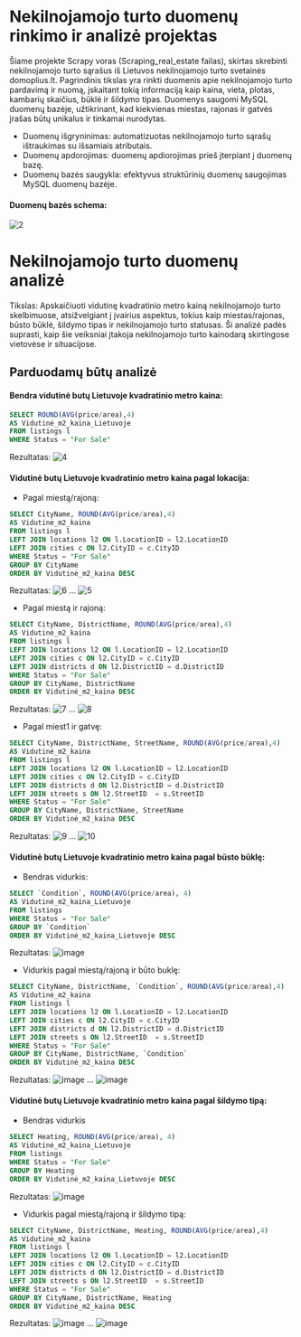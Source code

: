 # Nekilnojamojo turto duomenų rinkimo ir analizė projektas


Šiame projekte Scrapy voras (Scraping_real_estate failas), skirtas skrebinti nekilnojamojo turto sąrašus iš Lietuvos nekilnojamojo turto svetainės domoplius.lt. Pagrindinis tikslas yra rinkti duomenis apie nekilnojamojo turto pardavimą ir nuomą, įskaitant tokią informaciją kaip kaina, vieta, plotas, kambarių skaičius, būklė ir šildymo tipas. Duomenys saugomi MySQL duomenų bazėje, užtikrinant, kad kiekvienas miestas, rajonas ir gatvės įrašas būtų unikalus ir tinkamai nurodytas.

- Duomenų išgryninimas: automatizuotas nekilnojamojo turto sąrašų ištraukimas su išsamiais atributais.
- Duomenų apdorojimas: duomenų apdiorojimas prieš įterpiant į duomenų bazę.
- Duomenų bazės saugykla: efektyvus struktūrinių duomenų saugojimas MySQL duomenų bazėje.

#### Duomenų bazės schema:
![2](https://github.com/gabwowce/Real-Estate-Data-Collection-and-Analysis-Project/assets/134537965/86304f48-a8a5-46e7-b8b7-1aac388d008a)


# Nekilnojamojo turto duomenų analizė

Tikslas: Apskaičiuoti vidutinę kvadratinio metro kainą nekilnojamojo turto skelbimuose, atsižvelgiant į įvairius aspektus, tokius kaip miestas/rajonas, būsto būklė, šildymo tipas ir nekilnojamojo turto statusas. Ši analizė padės suprasti, kaip šie veiksniai įtakoja nekilnojamojo turto kainodarą skirtingose vietovėse ir situacijose.

## Parduodamų būtų analizė

#### Bendra vidutinė butų Lietuvoje kvadratinio metro kaina: 
```sql
SELECT ROUND(AVG(price/area),4) 
AS Vidutinė_m2_kaina_Lietuvoje 
FROM listings l 
WHERE Status = "For Sale"
```
Rezultatas:
![4](https://github.com/gabwowce/Real-Estate-Data-Collection-and-Analysis-Project/assets/134537965/13b93ce2-5f17-4f51-803f-3977ecfc33c8)

#### Vidutinė butų Lietuvoje kvadratinio metro kaina pagal lokacija: 
- Pagal miestą/rajoną:
```sql
SELECT CityName, ROUND(AVG(price/area),4) 
AS Vidutinė_m2_kaina 
FROM listings l 
LEFT JOIN locations l2 ON l.LocationID = l2.LocationID
LEFT JOIN cities c ON l2.CityID = c.CityID 
WHERE Status = "For Sale"
GROUP BY CityName 
ORDER BY Vidutinė_m2_kaina DESC 
```
Rezultatas:
![6](https://github.com/gabwowce/Real-Estate-Data-Collection-and-Analysis-Project/assets/134537965/fa695200-903d-49ab-ae5f-fee1b825d055)
...
![5](https://github.com/gabwowce/Real-Estate-Data-Collection-and-Analysis-Project/assets/134537965/10bad50b-c9d9-4105-bdbc-a87f0fa38fc0)

- Pagal miestą ir rajoną:
```sql
SELECT CityName, DistrictName, ROUND(AVG(price/area),4) 
AS Vidutinė_m2_kaina 
FROM listings l 
LEFT JOIN locations l2 ON l.LocationID = l2.LocationID
LEFT JOIN cities c ON l2.CityID = c.CityID 
LEFT JOIN districts d ON l2.DistrictID = d.DistrictID 
WHERE Status = "For Sale"
GROUP BY CityName, DistrictName 
ORDER BY Vidutinė_m2_kaina DESC 
```
Rezultatas:
![7](https://github.com/gabwowce/Real-Estate-Data-Collection-and-Analysis-Project/assets/134537965/8e4760d8-f57f-4953-967b-a686e5e87694)
...
![8](https://github.com/gabwowce/Real-Estate-Data-Collection-and-Analysis-Project/assets/134537965/7fd8de34-afc3-4830-affb-687c7ba16d40)

- Pagal miest1 ir gatvę:
```sql
SELECT CityName, DistrictName, StreetName, ROUND(AVG(price/area),4) 
AS Vidutinė_m2_kaina 
FROM listings l 
LEFT JOIN locations l2 ON l.LocationID = l2.LocationID
LEFT JOIN cities c ON l2.CityID = c.CityID 
LEFT JOIN districts d ON l2.DistrictID = d.DistrictID 
LEFT JOIN streets s ON l2.StreetID  = s.StreetID 
WHERE Status = "For Sale"
GROUP BY CityName, DistrictName, StreetName 
ORDER BY Vidutinė_m2_kaina DESC 
```
Rezultatas:
![9](https://github.com/gabwowce/Real-Estate-Data-Collection-and-Analysis-Project/assets/134537965/916d9567-be9b-43d4-8a46-15da3423414b)
...
![10](https://github.com/gabwowce/Real-Estate-Data-Collection-and-Analysis-Project/assets/134537965/0066e296-6671-4366-b187-004e22b209d6)

#### Vidutinė butų Lietuvoje kvadratinio metro kaina pagal būsto būklę: 
- Bendras vidurkis:
```sql
SELECT `Condition`, ROUND(AVG(price/area), 4) 
AS Vidutinė_m2_kaina_Lietuvoje
FROM listings
WHERE Status = "For Sale"
GROUP BY `Condition`
ORDER BY Vidutinė_m2_kaina_Lietuvoje DESC 
```
Rezultatas:
![image](https://github.com/gabwowce/Real-Estate-Data-Collection-and-Analysis-Project/assets/134537965/c67528eb-fbf1-46fc-905f-db9105fd36c9)

- Vidurkis pagal miestą/rajoną ir būto buklę:
```sql
SELECT CityName, DistrictName, `Condition`, ROUND(AVG(price/area),4) 
AS Vidutinė_m2_kaina 
FROM listings l 
LEFT JOIN locations l2 ON l.LocationID = l2.LocationID
LEFT JOIN cities c ON l2.CityID = c.CityID 
LEFT JOIN districts d ON l2.DistrictID = d.DistrictID 
LEFT JOIN streets s ON l2.StreetID  = s.StreetID 
WHERE Status = "For Sale"
GROUP BY CityName, DistrictName, `Condition`
ORDER BY Vidutinė_m2_kaina DESC 
```
Rezultatas:
![image](https://github.com/gabwowce/Real-Estate-Data-Collection-and-Analysis-Project/assets/134537965/d4313a7a-f0ee-494c-a827-afed0c03b581)
...
![image](https://github.com/gabwowce/Real-Estate-Data-Collection-and-Analysis-Project/assets/134537965/ce4452a2-9052-43ea-8542-067fe91a5353)

#### Vidutinė butų Lietuvoje kvadratinio metro kaina pagal šildymo tipą: 
- Bendras vidurkis
```sql
SELECT Heating, ROUND(AVG(price/area), 4) 
AS Vidutinė_m2_kaina_Lietuvoje
FROM listings
WHERE Status = "For Sale"
GROUP BY Heating
ORDER BY Vidutinė_m2_kaina_Lietuvoje DESC 
```
Rezultatas:
![image](https://github.com/gabwowce/Real-Estate-Data-Collection-and-Analysis-Project/assets/134537965/51cc9ad1-73c3-4901-bc46-65242756b7ac)

- Vidurkis pagal miestą/rajoną ir šildymo tipą:
```sql
SELECT CityName, DistrictName, Heating, ROUND(AVG(price/area),4) 
AS Vidutinė_m2_kaina 
FROM listings l 
LEFT JOIN locations l2 ON l.LocationID = l2.LocationID
LEFT JOIN cities c ON l2.CityID = c.CityID 
LEFT JOIN districts d ON l2.DistrictID = d.DistrictID 
LEFT JOIN streets s ON l2.StreetID  = s.StreetID 
WHERE Status = "For Sale"
GROUP BY CityName, DistrictName, Heating
ORDER BY Vidutinė_m2_kaina DESC 
```
Rezultatas:
![image](https://github.com/gabwowce/Real-Estate-Data-Collection-and-Analysis-Project/assets/134537965/abd51fed-d0cb-4fd2-8b9a-983ed5d23e10)
...
![image](https://github.com/gabwowce/Real-Estate-Data-Collection-and-Analysis-Project/assets/134537965/72f6eb0f-30aa-4d89-a4be-e652dc7c9a0b)
